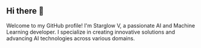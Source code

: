 ## Hi there 👋

Welcome to my GitHub profile! I'm Starglow V, a passionate AI and Machine Learning developer. I specialize in creating innovative solutions and advancing AI technologies across various domains.


